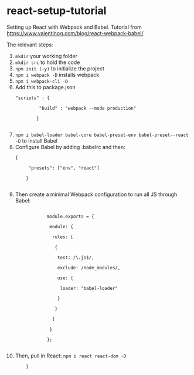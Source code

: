 # react-setup-tutorial
Setting up React with Webpack and Babel.  Tutorial from https://www.valentinog.com/blog/react-webpack-babel/ 

The relevant steps:
<ol>
	<li><code>mkdir</code> your working folder</li>
	<li><code>mkdir src</code> to hold the code</li>
	<li><code>npm init (-y)</code> to initialize the project</li>
	<li><code>npm i webpack -D</code> installs webpack</li>
	<li><code>npm i webpack-cli -D</code></li>
	<li>Add this to package.json
		<p><code>"scripts" : {<br>
		&emsp;"build" : "webpack --mode production"<br>
		}
		</code></p>
	</li>
	<li><code>npm i babel-loader babel-core babel-preset-env babel-preset--react -D</code> to install Babel</li>
	<li>Configure Babel by adding .babelrc and then: <p><code>{<br>
	&emsp;"presets": ["env", "react"]<br>
	}
	</code></p></li>
	<li>Then create a minimal Webpack configuration to run all JS through Babel:
		<p><code>
			module.exports = {<br>
			&emsp;module: {<br>
			&emsp;&emsp;rules: [<br>
			&emsp;&emsp;&emsp;{<br>
			&emsp;&emsp;&emsp;&emsp;test: /\.js$/,<br>
			&emsp;&emsp;&emsp;&emsp;exclude: /node_modules/,<br>
			&emsp;&emsp;&emsp;&emsp;use: {<br>
			&emsp;&emsp;&emsp;&emsp;&emsp;loader: "babel-loader"<br>
			&emsp;&emsp;&emsp;&emsp;}<br>
			&emsp;&emsp;&emsp;}<br>
			&emsp;&emsp;]<br>
			&emsp;}<br>
			};
		</code></p>
	</li>
	<li>Then, pull in React: <code>npm i react react-dom -D</li>
	}
</ol>

